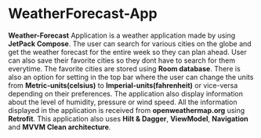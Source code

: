 # WeatherForecast-App
**Weather-Forecast** Application is a weather application made by using **JetPack Compose**. The user can search for various cities on the globe and get the weather forecast for the entire week so they can plan ahead. 
User can also save their favorite cities so they dont have to search for them everytime. The favorite cities are stored using **Room database**. 
There is also an option for setting in the top bar where the user can change the units from **Metric-units(celsius)** to **Imperial-units(fahrenheit)** or vice-versa depending on their preferences.
The application also display information about the level of humidity, pressure or wind speed. All the information displayed in the application is received from **openweathermap.org** using **Retrofit**. 
This application also uses **Hilt & Dagger**, **ViewModel**, **Navigation** and **MVVM Clean architecture**.
